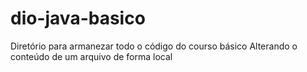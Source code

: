 # dio-java-basico
Diretório para armanezar todo o código do courso básico
Alterando o conteúdo de um arquivo de forma local
